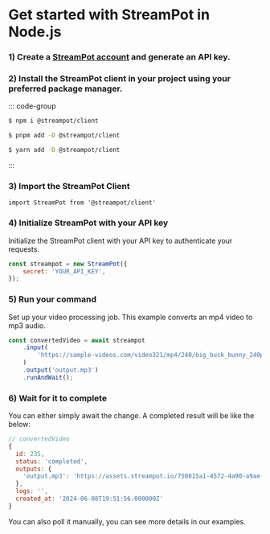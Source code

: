 # Get started with StreamPot in Node.js

### 1) Create a [StreamPot account](https://streampot.io/register) and generate an API key.

### 2) Install the StreamPot client in your project using your preferred package manager.

::: code-group

```sh [npm]
$ npm i @streampot/client
```

```sh [pnpm]
$ pnpm add -D @streampot/client
```

```sh [yarn]
$ yarn add -D @streampot/client
```

:::

### 3) Import the StreamPot Client

`import StreamPot from '@streampot/client'`

### 4) Initialize StreamPot with your API key

Initialize the StreamPot client with your API key to authenticate your requests.

```js
const streampot = new StreamPot({
    secret: 'YOUR_API_KEY',
});
```

### 5) Run your command

Set up your video processing job. This example converts an mp4 video to mp3 audio.

```js
const convertedVideo = await streampot
    .input(
        'https://sample-videos.com/video321/mp4/240/big_buck_bunny_240p_1mb.mp4'
    )
    .output('output.mp3')
    .runAndWait();
```

### 6) Wait for it to complete

You can either simply await the change. A completed result will be like the below:

```js
// convertedVideo
{
  id: 235,
  status: 'completed',
  outputs: {
    'output.mp3': 'https://assets.streampot.io/750015a1-4572-4a90-a9ae-f6c9a1be8370-output.mp3'
  },
  logs: '',
  created_at: '2024-06-08T19:51:56.000000Z'
}
```

You can also poll it manually, you can see more details in our examples.
